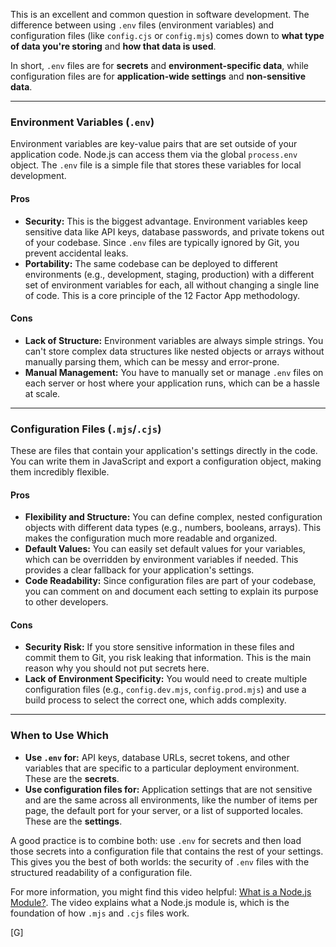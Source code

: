 This is an excellent and common question in software development. The difference between using `.env` files (environment variables) and configuration files (like `config.cjs` or `config.mjs`) comes down to **what type of data you're storing** and **how that data is used**.

In short, `.env` files are for **secrets** and **environment-specific data**, while configuration files are for **application-wide settings** and **non-sensitive data**.

***

### Environment Variables (`.env`)

Environment variables are key-value pairs that are set outside of your application code. Node.js can access them via the global `process.env` object. The `.env` file is a simple file that stores these variables for local development.

#### Pros
* **Security:** This is the biggest advantage. Environment variables keep sensitive data like API keys, database passwords, and private tokens out of your codebase. Since `.env` files are typically ignored by Git, you prevent accidental leaks.
* **Portability:** The same codebase can be deployed to different environments (e.g., development, staging, production) with a different set of environment variables for each, all without changing a single line of code. This is a core principle of the 12 Factor App methodology.

#### Cons
* **Lack of Structure:** Environment variables are always simple strings. You can't store complex data structures like nested objects or arrays without manually parsing them, which can be messy and error-prone.
* **Manual Management:** You have to manually set or manage `.env` files on each server or host where your application runs, which can be a hassle at scale.

***

### Configuration Files (`.mjs`/`.cjs`)

These are files that contain your application's settings directly in the code. You can write them in JavaScript and export a configuration object, making them incredibly flexible.

#### Pros
* **Flexibility and Structure:** You can define complex, nested configuration objects with different data types (e.g., numbers, booleans, arrays). This makes the configuration much more readable and organized. 
* **Default Values:** You can easily set default values for your variables, which can be overridden by environment variables if needed. This provides a clear fallback for your application's settings.
* **Code Readability:** Since configuration files are part of your codebase, you can comment on and document each setting to explain its purpose to other developers.

#### Cons
* **Security Risk:** If you store sensitive information in these files and commit them to Git, you risk leaking that information. This is the main reason why you should not put secrets here.
* **Lack of Environment Specificity:** You would need to create multiple configuration files (e.g., `config.dev.mjs`, `config.prod.mjs`) and use a build process to select the correct one, which adds complexity.

***

### When to Use Which

* **Use `.env` for:** API keys, database URLs, secret tokens, and other variables that are specific to a particular deployment environment. These are the **secrets**.
* **Use configuration files for:** Application settings that are not sensitive and are the same across all environments, like the number of items per page, the default port for your server, or a list of supported locales. These are the **settings**.

A good practice is to combine both: use `.env` for secrets and then load those secrets into a configuration file that contains the rest of your settings. This gives you the best of both worlds: the security of `.env` files with the structured readability of a configuration file.

For more information, you might find this video helpful: [What is a Node.js Module?](https://www.youtube.com/watch?v=y-zS9XV_kRM). The video explains what a Node.js module is, which is the foundation of how `.mjs` and `.cjs` files work.

[G]
